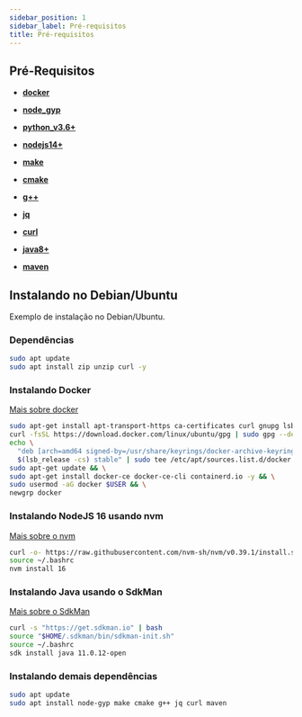 ```yaml
---
sidebar_position: 1
sidebar_label: Pré-requisitos
title: Pré-requisitos
---
```


## Pré-Requisitos

  - **[docker](https://docs.docker.com/engine/install/)**

  - **[node_gyp](https://www.npmjs.com/package/node-gyp)**

  - **[python_v3.6+](https://www.python.org/downloads/)**

  - **[nodejs14+](https://nodejs.org/en/download/)**

  - **[make](https://www.gnu.org/software/make/)**
  
  - **[cmake](https://cmake.org/download/)**

  - **[g++](http://www.qnx.com/developers/docs/6.5.0SP1.update/com.qnx.doc.neutrino_utilities/g/gxx.html)**

  - **[jq](https://stedolan.github.io/jq/download/)**

  - **[curl](https://curl.se/download.html)**

  - **[java8+](https://www.java.com/pt-BR/download/manual.jsp)**

  - **[maven](https://maven.apache.org/download.cgi)**

## Instalando no Debian/Ubuntu
Exemplo de instalação no Debian/Ubuntu.

### Dependências
```bash
sudo apt update
sudo apt install zip unzip curl -y
```

### Instalando Docker
[Mais sobre docker](https://docs.docker.com/engine/install/ubuntu/#install-using-the-repository)
```bash
sudo apt-get install apt-transport-https ca-certificates curl gnupg lsb-release -y && \
curl -fsSL https://download.docker.com/linux/ubuntu/gpg | sudo gpg --dearmor -o /usr/share/keyrings/docker-archive-keyring.gpg && \
echo \
  "deb [arch=amd64 signed-by=/usr/share/keyrings/docker-archive-keyring.gpg] https://download.docker.com/linux/ubuntu \
  $(lsb_release -cs) stable" | sudo tee /etc/apt/sources.list.d/docker.list > /dev/null && \
sudo apt-get update && \
sudo apt-get install docker-ce docker-ce-cli containerd.io -y && \
sudo usermod -aG docker $USER && \
newgrp docker
```

### Instalando NodeJS 16 usando nvm
[Mais sobre o nvm](https://github.com/nvm-sh/nvm)
```bash
curl -o- https://raw.githubusercontent.com/nvm-sh/nvm/v0.39.1/install.sh | bash
source ~/.bashrc
nvm install 16
```

### Instalando Java usando o SdkMan
[Mais sobre o SdkMan](https://sdkman.io/)
```bash
curl -s "https://get.sdkman.io" | bash
source "$HOME/.sdkman/bin/sdkman-init.sh"
source ~/.bashrc 
sdk install java 11.0.12-open
```

### Instalando demais dependências
```bash
sudo apt update
sudo apt install node-gyp make cmake g++ jq curl maven
```
